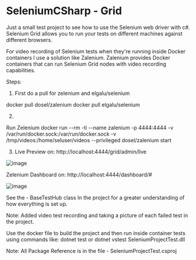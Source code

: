 # SeleniumCSharp - Grid

Just a small test project to see how to use the Selenium web driver with c#.
Selenium Grid allows you to run your tests on different machines against different browsers. 

For video recording of Selenium tests when they're running inside Docker containers I use a solution like Zalenium.
Zalenium provides Docker containers that can run Selenium Grid nodes with video recording capabilities.

Steps:
1. First do a pull for zelenium and elgalu/selenium

docker pull dosel/zalenium
docker pull elgalu/selenium

2.
Run Zelenium
docker run --rm -ti --name zalenium -p 4444:4444 -v /var/run/docker.sock:/var/run/docker.sock -v /tmp/videos:/home/seluser/videos --privileged dosel/zalenium start

3. Live Preview on:
http://localhost:4444/grid/admin/live

![image](https://github.com/TheDirtchamberSession/SeleniumCSharp/assets/33664649/e98842f6-46cf-4159-8a97-f6d7c3398038)

Zelenium Dashboard on:
http://localhost:4444/dashboard/#

![image](https://github.com/TheDirtchamberSession/SeleniumCSharp/assets/33664649/3fd63db4-5ff2-429e-8235-630badc7f022)


See the - BaseTestHub class In the project for a greater understanding of how everything is set up.

Note:
Added video test recording and taking a picture of each failed test in the project.

Use the docker file to build the project and then run inside container tests using commands like:
dotnet test
or
dotnet vstest SeleniumProjectTest.dll

Note: All Package Reference is in the file - SeleniumProjectTest.csproj

